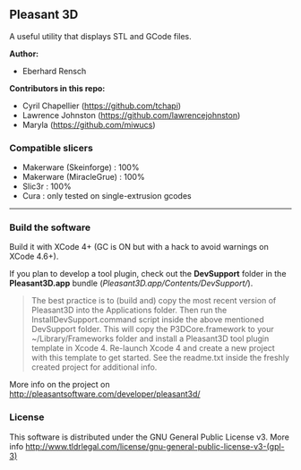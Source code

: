 Pleasant 3D
---

A useful utility that displays STL and GCode files.

**Author:**
  - Eberhard Rensch

**Contributors in this repo:** 
  - Cyril Chapellier (https://github.com/tchapi)
  - Lawrence Johnston (https://github.com/lawrencejohnston)
  - Maryla (https://github.com/miwucs)

### Compatible slicers ##

  * Makerware (Skeinforge) : 100%
  * Makerware (MiracleGrue) : 100%
  * Slic3r : 100%
  * Cura : only tested on single-extrusion gcodes
 

 - - -

### Build the software ##

Build it with XCode 4+ (GC is ON but with a hack to avoid warnings on XCode 4.6+).

If you plan to develop a tool plugin, check out the **DevSupport** folder in the **Pleasant3D.app** bundle (_Pleasant3D.app/Contents/DevSupport/_). 

> The best practice is to (build and) copy the most recent version of Pleasant3D into the Applications folder. Then run the InstallDevSupport.command script inside the above mentioned DevSupport folder. This will copy the P3DCore.framework to your ~/Library/Frameworks folder and install a Pleasant3D tool plugin template in Xcode 4.
Re-launch Xcode 4 and create a new project with this template to get started. See the readme.txt inside the freshly created project for additional info.

More info on the project on http://pleasantsoftware.com/developer/pleasant3d/

### License ###

This software is distributed under the GNU General Public License v3. More info http://www.tldrlegal.com/license/gnu-general-public-license-v3-(gpl-3)
